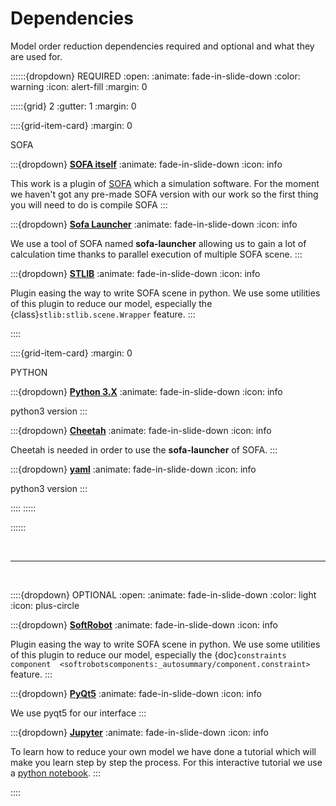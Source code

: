 # Dependencies

Model order reduction dependencies required and optional and what they are used for.

::::::{dropdown} REQUIRED
:open:
:animate: fade-in-slide-down
:color: warning
:icon: alert-fill
:margin: 0

:::::{grid} 2
:gutter: 1
:margin: 0

::::{grid-item-card}
:margin: 0

SOFA

:::{dropdown} <a href="https://www.sofa-framework.org/" target="_blank"><b>SOFA itself</b></a>
:animate: fade-in-slide-down
:icon: info

This work is a plugin of [SOFA](https://www.sofa-framework.org/) which a simulation software. 
For the moment we haven't got any pre-made SOFA version with our work so the first thing you will need to do is compile SOFA
:::

:::{dropdown} <a href="https://github.com/sofa-framework/sofa/tree/master/tools/sofa-launcher" target="_blank"><b>Sofa Launcher</b></a>
:animate: fade-in-slide-down
:icon: info

We use a tool of SOFA named **sofa-launcher** allowing us to gain a lot of calculation time thanks to parallel execution of multiple SOFA scene.
:::

:::{dropdown} <a href="https://github.com/SofaDefrost/STLIB" target="_blank"><b>STLIB</b></a>
:animate: fade-in-slide-down
:icon: info

Plugin easing the way to write SOFA scene in python.
We use some utilities of this plugin to reduce our model, especially the {class}`stlib:stlib.scene.Wrapper`  feature.
:::

::::

::::{grid-item-card}
:margin: 0

PYTHON

:::{dropdown} <a href="https://www.python.org/downloads/" target="_blank"><b>Python 3.X</b></a>
:animate: fade-in-slide-down
:icon: info

python3 version
:::

:::{dropdown} <a href="http://cheetahtemplate.org/" target="_blank"><b>Cheetah</b></a>
:animate: fade-in-slide-down
:icon: info

Cheetah is needed in order to use the **sofa-launcher** of SOFA.
:::

:::{dropdown} <a href="https://pypi.org/project/PyYAML/" target="_blank"><b>yaml</b></a>
:animate: fade-in-slide-down
:icon: info

python3 version
:::

::::
:::::

::::::

<br>

--------------------------------------------------------------------------

<br>

::::{dropdown} OPTIONAL
:open:
:animate: fade-in-slide-down
:color: light
:icon: plus-circle


:::{dropdown} <a href="https://github.com/SofaDefrost/SoftRobot" target="_blank"><b>SoftRobot</b></a>
:animate: fade-in-slide-down
:icon: info

Plugin easing the way to write SOFA scene in python.
We use some utilities of this plugin to reduce our model, especially the {doc}`constraints component  <softrobotscomponents:_autosummary/component.constraint>` feature.
:::

:::{dropdown} <a href="https://pypi.org/project/PyQt5/" target="_blank"><b>PyQt5</b></a>
:animate: fade-in-slide-down
:icon: info

We use pyqt5 for our interface
:::

:::{dropdown} <a href="http://jupyter.readthedocs.io/en/latest/install.html" target="_blank"><b>Jupyter</b></a>
:animate: fade-in-slide-down
:icon: info

To learn how to reduce your own model we have done a tutorial which will make you learn step by step the process. For this interactive tutorial we use
a [python notebook](https://ipython.org/notebook.html).
:::

::::


